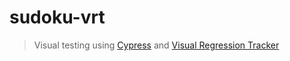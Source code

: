 # sudoku-vrt

> Visual testing using [Cypress](https://github.com/cypress-io/cypress) and [Visual Regression Tracker](https://github.com/Visual-Regression-Tracker/Visual-Regression-Tracker)
